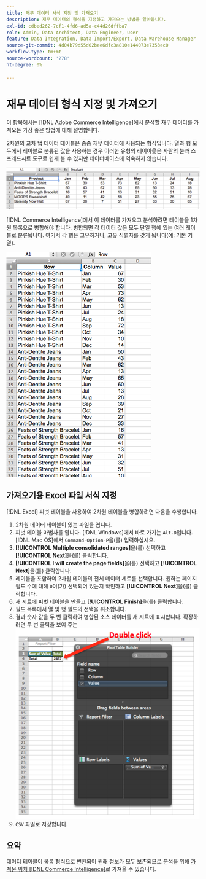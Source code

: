 ```yaml
---
title: 재무 데이터 서식 지정 및 가져오기
description: 재무 데이터의 형식을 지정하고 가져오는 방법을 알아봅니다.
exl-id: cdbed262-7cf1-4fd6-ad5a-c44d26dffba7
role: Admin, Data Architect, Data Engineer, User
feature: Data Integration, Data Import/Export, Data Warehouse Manager
source-git-commit: 4d04b79d55d02bee6dfc3a810e144073e7353ec0
workflow-type: tm+mt
source-wordcount: '278'
ht-degree: 0%

---
```


# 재무 데이터 형식 지정 및 가져오기

이 항목에서는 [!DNL Adobe Commerce Intelligence]에서 분석할 재무 데이터를 가져오는 가장 좋은 방법에 대해 설명합니다.

2차원의 교차 탭 데이터 테이블은 종종 재무 데이터에 사용되는 형식입니다. 열과 행 모두에서 레이블로 분류된 값을 사용하는 경우 이러한 유형의 레이아웃은 사람의 눈과 스프레드시트 도구로 쉽게 볼 수 있지만 데이터베이스에 익숙하지 않습니다.

![데이터를 피벗 테이블 레이아웃으로 표시하는 크로스탭 형식](../../mbi/assets/crosstab.png)

[!DNL Commerce Intelligence]에서 이 데이터를 가져오고 분석하려면 테이블을 1차원 목록으로 병합해야 합니다. 병합되면 각 데이터 값은 모두 단일 행에 있는 여러 레이블로 분류됩니다. 여기서 각 행은 고유하거나, 고유 식별자를 갖게 됩니다(예: 기본 키 열).

![데이터를 열 형식 레이아웃으로 표시하는 병합된 형식](../../mbi/assets/flattened.png)

## 가져오기용 Excel 파일 서식 지정

[!DNL Excel] 피벗 테이블을 사용하여 2차원 테이블을 병합하려면 다음을 수행합니다.

1. 2차원 데이터 테이블이 있는 파일을 엽니다.
1. 피벗 테이블 마법사를 엽니다. [!DNL Windows]에서 바로 가기는 `Alt-D`입니다. [!DNL Mac OS]에서 `Command-Option-P`을(를) 입력하십시오.
1. **[!UICONTROL Multiple consolidated ranges]**&#x200B;을(를) 선택하고 **[!UICONTROL Next]**&#x200B;을(를) 클릭합니다.
1. **[!UICONTROL I will create the page fields]**&#x200B;을(를) 선택하고 **[!UICONTROL Next]**&#x200B;을(를) 클릭합니다.
1. 레이블을 포함하여 2차원 테이블의 전체 데이터 세트를 선택합니다. 원하는 페이지 필드 수에 대해 `0`이(가) 선택되어 있는지 확인하고 **[!UICONTROL Next]**&#x200B;을(를) 클릭합니다.
1. 새 시트에 피벗 테이블을 만들고 **[!UICONTROL Finish]**&#x200B;을(를) 클릭합니다.
1. 필드 목록에서 열 및 행 필드의 선택을 취소합니다.
1. 결과 숫자 값을 두 번 클릭하여 병합된 소스 데이터를 새 시트에 표시합니다.
   확장하려면 두 번 클릭을 보여 주는 ![Excel 피벗 테이블 필드 목록](../../mbi/assets/pivot-table-double-click.png)
1. `CSV` 파일로 저장합니다.

## 요약

데이터 테이블이 목록 형식으로 변환되어 원래 정보가 모두 보존되므로 분석을 위해 [가져온 위치 [!DNL Commerce Intelligence]](../data-analyst/importing-data/connecting-data/using-file-uploader.md)로 가져올 수 있습니다.
